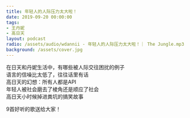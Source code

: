 ```yaml
---
title: 年轻人的人际压力太大啦！
date: 2019-09-20 00:00:00
tags:
- 王丹妮
- 高日天
layout: podcast
radio: /assets/audio/wdannii - 年轻人的人际压力太大啦！｜ The Jungle.mp3
background: /assets/cover.jpg
---
```


在日天和丹妮生活中，有哪些被人际交往困扰的例子  
语言的信噪比太低了，往往话里有话  
高日天的幻想：所有人都是API  
年轻人被社会磨去了棱角还是顺应了社会  
高日天小时候掉进粪坑的搞笑故事

9首好听的歌送给大家！
